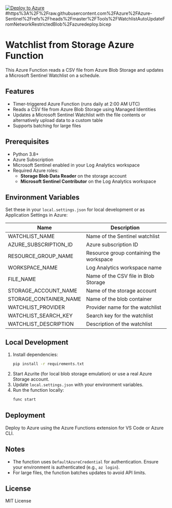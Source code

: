 [![Deploy to Azure](https://aka.ms/deploytoazurebutton)](https://portal.azure.com/#create/Microsoft.Template/uri/https%3A%2F%2Fgithub.com%2Faghodsi%2FAzure-Sentinel%2Fblob%2Fmaster%2FTools%2FWatchlistAutoUpdateFromNetworkRestrictedBlob%2Fazuredeploy.bicep)
#https%3A%2F%2Fraw.githubusercontent.com%2FAzure%2FAzure-Sentinel%2Frefs%2Fheads%2Fmaster%2FTools%2FWatchlistAutoUpdateFromNetworkRestrictedBlob%2Fazuredeploy.bicep

# Watchlist from Storage Azure Function

This Azure Function reads a CSV file from Azure Blob Storage and updates a Microsoft Sentinel Watchlist on a schedule.

## Features
- Timer-triggered Azure Function (runs daily at 2:00 AM UTC)
- Reads a CSV file from Azure Blob Storage using Managed Identities
- Updates a Microsoft Sentinel Watchlist with the file contents or alternatively upload data to a custom table
- Supports batching for large files

## Prerequisites
- Python 3.8+
- Azure Subscription
- Microsoft Sentinel enabled in your Log Analytics workspace
- Required Azure roles:
  - **Storage Blob Data Reader** on the storage account
  - **Microsoft Sentinel Contributor** on the Log Analytics workspace

## Environment Variables
Set these in your `local.settings.json` for local development or as Application Settings in Azure:

| Name                   | Description                                 |
|------------------------|---------------------------------------------|
| WATCHLIST_NAME         | Name of the Sentinel watchlist              |
| AZURE_SUBSCRIPTION_ID  | Azure subscription ID                       |
| RESOURCE_GROUP_NAME    | Resource group containing the workspace     |
| WORKSPACE_NAME         | Log Analytics workspace name                |
| FILE_NAME              | Name of the CSV file in Blob Storage        |
| STORAGE_ACCOUNT_NAME   | Name of the storage account                 |
| STORAGE_CONTAINER_NAME | Name of the blob container                  |
| WATCHLIST_PROVIDER     | Provider name for the watchlist             |
| WATCHLIST_SEARCH_KEY   | Search key for the watchlist                |
| WATCHLIST_DESCRIPTION  | Description of the watchlist                |

## Local Development
1. Install dependencies:
   ```sh
   pip install -r requirements.txt
   ```
2. Start Azurite (for local blob storage emulation) or use a real Azure Storage account.
3. Update `local.settings.json` with your environment variables.
4. Run the function locally:
   ```sh
   func start
   ```

## Deployment
Deploy to Azure using the Azure Functions extension for VS Code or Azure CLI.

## Notes
- The function uses `DefaultAzureCredential` for authentication. Ensure your environment is authenticated (e.g., `az login`).
- For large files, the function batches updates to avoid API limits.

## License
MIT License

